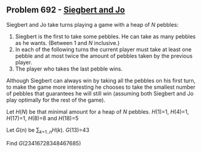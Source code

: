 ## Problem 692 - [Siegbert and Jo](https://projecteuler.net/problem=692)

Siegbert and Jo take turns playing a game with a heap of <i>N</i> pebbles:
1. Siegbert is the first to take some pebbles. He can take as many pebbles as he wants. (Between 1 and <i>N</i> inclusive.)
2. In each of the following turns the current player must take at least one pebble and at most twice the amount of pebbles taken by the previous player.
3. The player who takes the last pebble wins.

Although Siegbert can always win by taking all the pebbles on his first turn, to make the game more interesting he chooses to take the smallest number of pebbles that guarantees he will still win (assuming both Siegbert and Jo play optimally for the rest of the game).

Let <i>H</i>(<i>N</i>) be that minimal amount for a heap of <i>N</i> pebbles.
<i>H</i>(1)=1, <i>H</i>(4)=1, <i>H</i>(17)=1, <i>H</i>(8)=8 and <i>H</i>(18)=5

Let <i>G</i>(<i>n</i>) be ∑<sub><i>k</i>=1..<i>n</i></sub><i>H</i>(<i>k</i>).
<i>G</i>(13)=43

Find <i>G</i>(23416728348467685)